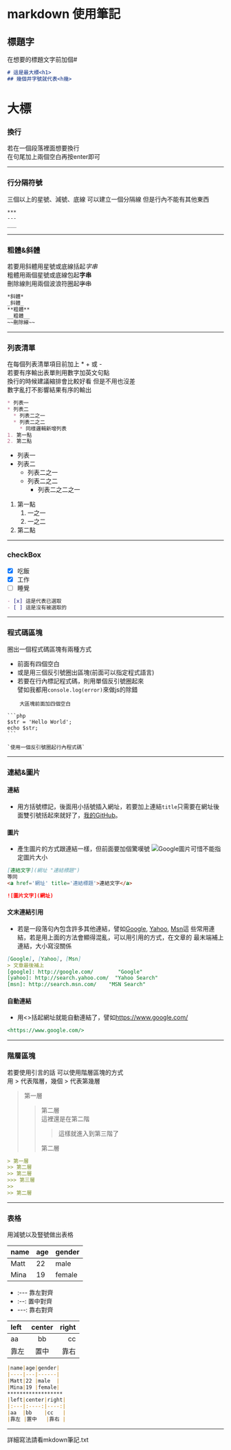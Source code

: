 # markdown 使用筆記
## 標題字
在想要的標題文字前加個#
```md
# 這是最大標<h1>
## 幾個井字號就代表<h幾>
```
# 大標
### 換行
若在一個段落裡面想要換行  
在句尾加上兩個空白再按enter即可
___
### 行分隔符號
三個以上的星號、減號、底線 可以建立一個分隔線 但是行內不能有其他東西
```md
***
---
___
```
___
### 粗體&斜體
若要用斜體用星號或底線括起*字串*  
粗體用兩個星號或底線包起**字串**  
刪除線則用兩個波浪符圈起~~字串~~
```md
*斜體*
_斜體_
**粗體**
__粗體__
~~刪除線~~
```
___
### 列表清單
在每個列表清單項目前加上 * + 或 -   
若要有序輸出表單則用數字加英文句點  
換行的時候建議縮排會比較好看 但是不用也沒差  
數字亂打不影響結果有序的輸出
```md
* 列表一
* 列表二
  * 列表二之一
  * 列表二之二
    * 同樣邏輯新增列表
1. 第一點
2. 第二點
```
* 列表一
* 列表二
  * 列表二之一
  * 列表二之二
    * 列表二之二之一
1. 第一點
   1. 一之一
   2. 一之二
2. 第二點
___
### checkBox
- [x] 吃飯
- [x] 工作
- [ ] 睡覺
```md
- [x] 這是代表已選取
- [ ] 這是沒有被選取的
```
___
### 程式碼區塊
圈出一個程式碼區塊有兩種方式  
* 前面有四個空白
* 或是用三個反引號圈出區塊(前面可以指定程式語言)
* 若要在行內標記程式碼，則用單個反引號圈起來  
  譬如我都用`console.log(error)`來做js的除錯
```
    大區塊前面加四個空白
```
    ```php
    $str = 'Hello World';
    echo $str;
    ``` 
```
`使用一個反引號圈起行內程式碼`
```
___
### 連結&圖片
#### 連結  
* 用方括號標記，後面用小括號插入網址，若要加上連結`title`只需要在網址後面雙引號括起來就好了，[我的GitHub](https://github.com/followmytype "漸漸在經營了")。
#### 圖片  
* 產生圖片的方式跟連結一樣，但前面要加個驚嘆號
  ![Google圖片](https://ssl.gstatic.com/images/branding/googleg/2x/googleg_standard_color_64dp.png)可惜不能指定圖片大小
```md
[連結文字](網址 "連結標題")
等同
<a href='網址' title='連結標題'>連結文字</a>

![圖片文字](網址)
```
#### 文末連結引用
* 若是一段落句內包含許多其他連結，譬如[Google], [Yahoo], [Msn]這   些常用連結，若是用上面的方法會顯得混亂，可以用引用的方式，在文章的    最末端補上連結，大小寫沒關係
```md
[Google], [Yahoo], [Msn]
> 文章最後補上
[google]: http://google.com/        "Google"
[yahoo]: http://search.yahoo.com/  "Yahoo Search"
[msn]: http://search.msn.com/    "MSN Search"
```
#### 自動連結
* 用<>括起網址就能自動連結了，譬如<https://www.google.com/>
```md
<https://www.google.com/>
```
___
### 階層區塊
若要使用引言的話 可以使用階層區塊的方式  
用 > 代表階層，幾個 > 代表第幾層
> 第一層
>> 第二層  
>> 這裡還是在第二階
>>> 這樣就進入到第三階了
>> 
>> 第二層
```md
> 第一層
>> 第二層  
>> 第二層
>>> 第三層
>>
>> 第二層
```
___
### 表格
用減號以及豎號做出表格

|name|age|gender|
|----|---|------|
|Matt|22 |male  |
|Mina|19 |female|
* :--- 靠左對齊  
* :--: 置中對齊  
* ---: 靠右對齊

|left|center|right|
|:---|:----:|----:|
|aa  |bb    |cc   |
|靠左 |置中  |靠右  |
```md
|name|age|gender|
|----|---|------|
|Matt|22 |male  |
|Mina|19 |female|
******************
|left|center|right|
|:---|:----:|----:|
|aa  |bb    |cc   |
|靠左 |置中   |靠右 |
```
___
詳細寫法請看mkdown筆記.txt  

[google]: http://google.com/        "Google"
[yahoo]: http://search.yahoo.com/  "Yahoo Search"
[msn]: http://search.msn.com/    "MSN Search"